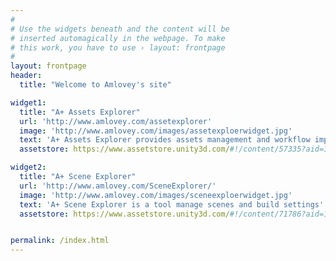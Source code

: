 ```yaml
---
#
# Use the widgets beneath and the content will be
# inserted automagically in the webpage. To make
# this work, you have to use › layout: frontpage
#
layout: frontpage
header:
  title: "Welcome to Amlovey's site"

widget1:
  title: "A+ Assets Explorer"
  url: 'http://www.amlovey.com/assetexplorer'
  image: 'http://www.amlovey.com/images/assetexploerwidget.jpg'
  text: 'A+ Assets Explorer provides assets management and workflow improvement tools.'
  assetstore: https://www.assetstore.unity3d.com/#!/content/57335?aid=1011lGoJ

widget2:
  title: "A+ Scene Explorer"
  url: 'http://www.amlovey.com/SceneExplorer/'
  image: 'http://www.amlovey.com/images/sceneexploerwidget.jpg'
  text: 'A+ Scene Explorer is a tool manage scenes and build settings'
  assetstore: https://www.assetstore.unity3d.com/#!/content/71786?aid=1011lGoJ


permalink: /index.html
---
```

